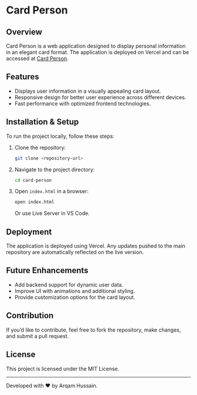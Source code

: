 # Card Person

## Overview
Card Person is a web application designed to display personal information in an elegant card format. The application is deployed on Vercel and can be accessed at [Card Person](https://card-person-bice.vercel.app/).

## Features
- Displays user information in a visually appealing card layout.
- Responsive design for better user experience across different devices.
- Fast performance with optimized frontend technologies.

## Installation & Setup
To run the project locally, follow these steps:

1. Clone the repository:
   ```sh
   git clone <repository-url>
   ```
2. Navigate to the project directory:
   ```sh
   cd card-person
   ```
3. Open `index.html` in a browser:
   ```sh
   open index.html
   ```
   Or use Live Server in VS Code.

## Deployment
The application is deployed using Vercel. Any updates pushed to the main repository are automatically reflected on the live version.

## Future Enhancements
- Add backend support for dynamic user data.
- Improve UI with animations and additional styling.
- Provide customization options for the card layout.

## Contribution
If you’d like to contribute, feel free to fork the repository, make changes, and submit a pull request.

## License
This project is licensed under the MIT License.

---
Developed with ❤️ by Arqam Hussain.

